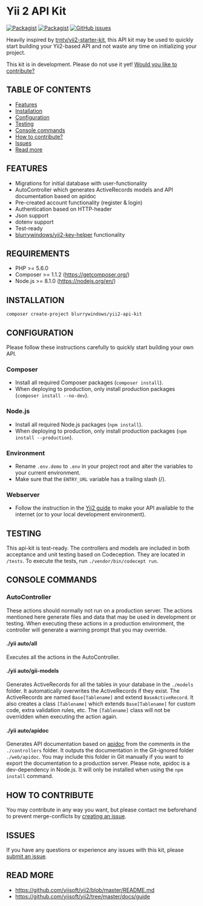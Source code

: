 # Yii 2 API Kit
[![Packagist](https://img.shields.io/packagist/dt/blurrywindows/yii2-api-kit.svg)](https://packagist.org/packages/blurrywindows/yii2-api-kit)
[![Packagist](https://img.shields.io/packagist/l/blurrywindows/yii2-api-kit.svg)](https://packagist.org/packages/blurrywindows/yii2-api-kit)
[![GitHub issues](https://img.shields.io/github/issues/blurrywindows/yii2-api-kit.svg)](https://github.com/blurrywindows/yii2-api-kit/issues)

Heavily inspired by [trntv/yii2-starter-kit](https://github.com/trntv/yii2-starter-kit), this API kit may be used to quickly start building your Yii2-based API and not waste any time on initializing your project. 

This kit is in development. Please do not use it yet! [Would you like to contribute?](#how-to-contribute)

## TABLE OF CONTENTS
* [Features](#features)
* [Installation](#installation)
* [Configuration](#configuration)
* [Testing](#testing)
* [Console commands](#console-commands)
* [How to contribute?](#how-to-contribute)
* [Issues](#issues)
* [Read more](#read-more)

## FEATURES
* Migrations for initial database with user-functionality
* AutoController which generates ActiveRecords models and API documentation based on apidoc
* Pre-created account functionality (register & login)
* Authentication based on HTTP-header
* Json support
* dotenv support
* Test-ready
* [blurrywindows/yii2-key-helper](https://github.com/blurrywindows/yii2-key-helper) functionality

## REQUIREMENTS
* PHP >= 5.6.0
* Composer >= 1.1.2 (https://getcomposer.org/)
* Node.js >= 8.1.0 (https://nodejs.org/en/)

## INSTALLATION
```composer create-project blurrywindows/yii2-api-kit```

## CONFIGURATION
Please follow these instructions carefully to quickly start building your own API.

### Composer
* Install all required Composer packages (```composer install```).
* When deploying to production, only install production packages (```composer install --no-dev```).

### Node.js
* Install all required Node.js packages (```npm install```).
* When deploying to production, only install production packages (```npm install --production```).

### Environment
* Rename ```.env.demo``` to ```.env``` in your project root and alter the variables to your current environment.
* Make sure that the ```ENTRY_URL``` variable has a trailing slash (/).

### Webserver
* Follow the instruction in the [Yii2 guide](http://www.yiiframework.com/doc-2.0/guide-start-installation.html) to make 
your API available to the internet (or to your local development environment).

## TESTING
This api-kit is test-ready. 
The controllers and models are included in both acceptance and unit testing based on Codeception. 
They are located in ```/tests```. To execute the tests, run ```./vendor/bin/codecept run```.

## CONSOLE COMMANDS

### AutoController
These actions should normally not run on a production server. 
The actions mentioned here generate files and data that may be used in development or testing. 
When executing these actions in a production environment, the controller will generate a warning prompt that you may override.

#### ./yii auto/all
Executes all the actions in the AutoController.

#### ./yii auto/gii-models
Generates ActiveRecords for all the tables in your database in the ```./models``` folder. 
It automatically overwrites the ActiveRecords if they exist.
The ActiveRecords are named ```Base[Tablename]``` and extend ```BaseActiveRecord```.
It also creates a class ```[Tablename]``` which extends ```Base[Tablename]``` for custom code, extra validation rules, etc.
The ```[Tablename]``` class will not be overridden when executing the action again.

#### ./yii auto/apidoc
Generates API documentation based on [apidoc](http://apidocjs.com/) from the comments in the ```./controllers``` folder.
It outputs the documentation in the Git-ignored folder ```./web/apidoc```.
You may include this folder in Git manually if you want to export the documentation to a production server.
Please note, apidoc is a dev-dependency in Node.js. It will only be installed when using the ```npm install``` command.

## HOW TO CONTRIBUTE
You may contribute in any way you want, but please contact me beforehand to prevent merge-conflicts by [creating an issue](https://github.com/blurrywindows/yii2-api-kit/issues).

## ISSUES
If you have any questions or experience any issues with this kit, please [submit an issue](https://github.com/blurrywindows/yii2-api-kit/issues).

## READ MORE
* https://github.com/yiisoft/yii2/blob/master/README.md
* https://github.com/yiisoft/yii2/tree/master/docs/guide
